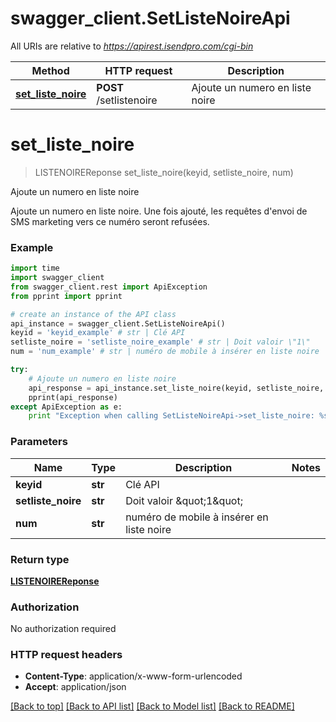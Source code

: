 # swagger_client.SetListeNoireApi

All URIs are relative to *https://apirest.isendpro.com/cgi-bin*

Method | HTTP request | Description
------------- | ------------- | -------------
[**set_liste_noire**](SetListeNoireApi.md#set_liste_noire) | **POST** /setlistenoire | Ajoute un numero en liste noire


# **set_liste_noire**
> LISTENOIREReponse set_liste_noire(keyid, setliste_noire, num)

Ajoute un numero en liste noire

Ajoute un numero en liste noire. Une fois ajouté, les requêtes d'envoi de SMS marketing vers ce numéro seront refusées.

### Example 
```python
import time
import swagger_client
from swagger_client.rest import ApiException
from pprint import pprint

# create an instance of the API class
api_instance = swagger_client.SetListeNoireApi()
keyid = 'keyid_example' # str | Clé API
setliste_noire = 'setliste_noire_example' # str | Doit valoir \"1\"
num = 'num_example' # str | numéro de mobile à insérer en liste noire

try: 
    # Ajoute un numero en liste noire
    api_response = api_instance.set_liste_noire(keyid, setliste_noire, num)
    pprint(api_response)
except ApiException as e:
    print "Exception when calling SetListeNoireApi->set_liste_noire: %s\n" % e
```

### Parameters

Name | Type | Description  | Notes
------------- | ------------- | ------------- | -------------
 **keyid** | **str**| Clé API | 
 **setliste_noire** | **str**| Doit valoir \&quot;1\&quot; | 
 **num** | **str**| numéro de mobile à insérer en liste noire | 

### Return type

[**LISTENOIREReponse**](LISTENOIREReponse.md)

### Authorization

No authorization required

### HTTP request headers

 - **Content-Type**: application/x-www-form-urlencoded
 - **Accept**: application/json

[[Back to top]](#) [[Back to API list]](../README.md#documentation-for-api-endpoints) [[Back to Model list]](../README.md#documentation-for-models) [[Back to README]](../README.md)

